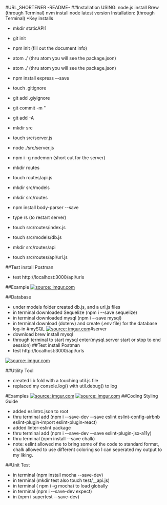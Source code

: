 #URL_SHORTENER -README-
##Installation
USING: node.js
install Brew (through Terminal)
nvm install node latest version
Installation: (through Terminal) *Key installs
- mkdir staticAPI1
- git init
- npm init (fill out the document info)
- atom ./ (thru atom you will see the package.json)

- atom ./ (thru atom you will see the package.json)
- npm install express --save
- touch .gitignore
- git add .giyignore
- git commit -m ''
- git add -A

- mkdir src
- touch src/server.js
- node ./src/server.js
- npm i -g nodemon (short cut for the server)
- mkdir routes
- touch routes/api.js
- mkdir src/models

- mkdir src/routes
- npm install body-parser --save
- type rs (to restart server)


- touch src/routes/index.js
- touch src/models/db.js

- mkdir src/routes/api

- touch src/routes/api/url.js

##Test
install Postman
- test http://localhost:3000/api/urls

##Example
<a href="http://imgur.com/flSNny4"><img src="http://i.imgur.com/flSNny4.png" title="source: imgur.com" /></a>

##Database
- under models folder created db.js, and a url.js files
- in terminal downloaded Sequelize (npm i --save sequelize)
- in terminal downloaded mysql (npm i --save mysql)
- in terminal download (dotenv) and create (.env file) for the database log-in
#mySQL
<a href="http://imgur.com/y65VCaV"><img src="http://i.imgur.com/y65VCaV.png" title="source: imgur.com" /></a>#server
- download brew install mysql
- through terminal to start mysql enter(mysql.server start or stop to end session)
##Test
install Postman
- test http://localhost:3000/api/urls

<a href="http://imgur.com/6xCgjB8"><img src="http://i.imgur.com/6xCgjB8.png" title="source: imgur.com" /></a>

##Utility Tool
- created lib fold  with a touching util.js file
- replaced my console.log() with util.debug() to log

#Examples
<a href="http://imgur.com/r20l0V1"><img src="http://i.imgur.com/r20l0V1.png" title="source: imgur.com" /></a>
<a href="http://imgur.com/mJfIxC2"><img src="http://i.imgur.com/mJfIxC2.png" title="source: imgur.com" /></a>
##Coding Styling Guide
- added eslintrc.json to root
- thru terminal add (npm i --save-dev --save eslint eslint-config-airbnb eslint-plugin-import eslint-plugin-react)
- added linter-eslint package
- thru terminal add (npm i --save-dev --save eslint-plugin-jsx-a11y)
- thru terminal (npm install --save chalk)
- note: eslint allowed me to bring some of the code to standard format, chalk allowed to use different coloring so I can seperated my output to my liking.


##Unit Test
- in terminal (npm install mocha --save-dev)
- in terminal (mkdir test also  touch test/__api.js)
- in terminal ( npm i -g mocha) to load globally
- in terminal (npm i --save-dev expect)
- in (npm i supertest --save-dev)

